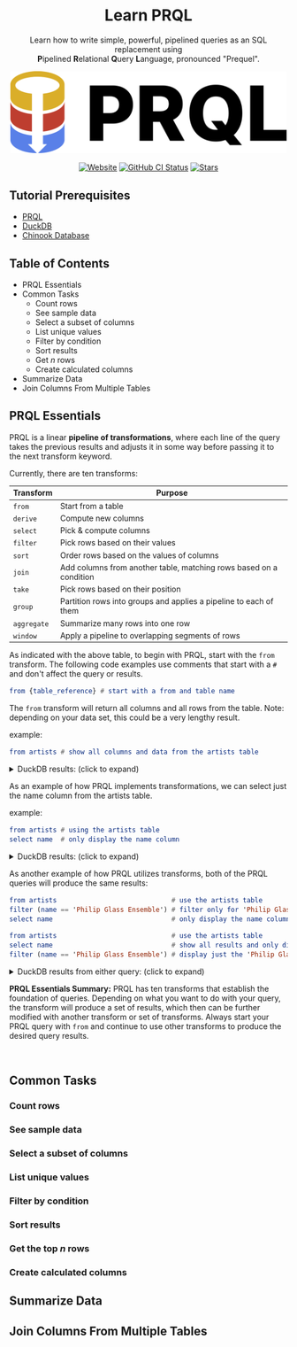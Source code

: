 <div align="center">
  
# Learn PRQL
  
Learn how to write simple, powerful, pipelined queries as an SQL replacement using
  <br>
  **P**ipelined **R**elational **Q**uery **L**anguage, pronounced "Prequel".

  <a href="https://prql-lang.org/"><img src="https://github.com/PRQL/prql-brand/blob/main/logos/PNG/prql-wordmark.png" width=500></a>
  
  [![Website](https://img.shields.io/badge/INTRO-WEB-blue?style=for-the-badge)](https://prql-lang.org)
  [![GitHub CI Status](https://img.shields.io/github/actions/workflow/status/PRQL/prql/pull-request.yaml?branch=main&logo=github&style=for-the-badge)](https://github.com/PRQL/prql/actions?query=branch%3Amain+workflow%3Atest-all)
  [![Stars](https://img.shields.io/github/stars/PRQL/prql?style=for-the-badge)](https://github.com/PRQL/prql/stargazers)

</div>

## Tutorial Prerequisites
* [PRQL](https://github.com/PRQL/prql)
* [DuckDB](https://github.com/duckdb/duckdb/)
* [Chinook Database](https://github.com/lerocha/chinook-database)



## Table of Contents
- PRQL Essentials
- Common Tasks
  - Count rows
  - See sample data
  - Select a subset of columns
  - List unique values
  - Filter by condition
  - Sort results
  - Get _n_ rows
  - Create calculated columns
- Summarize Data
- Join Columns From Multiple Tables

## PRQL Essentials

PRQL is a linear **pipeline of transformations**, where each line of the query takes the previous results and adjusts it in some way before passing it to the next transform keyword.

Currently, there are ten transforms:

| Transform   | Purpose                                                            |
| ----------- | -------------------------------------------------------------------|
| `from`      | Start from a table                                                 |
| `derive`    | Compute new columns                                                |
| `select`    | Pick & compute columns                                             |
| `filter`    | Pick rows based on their values                                    |
| `sort`      | Order rows based on the values of columns                          |
| `join`      | Add columns from another table, matching rows based on a condition |
| `take`      | Pick rows based on their position                                  |
| `group`     | Partition rows into groups and applies a pipeline to each of them  |
| `aggregate` | Summarize many rows into one row                                   |
| `window`    | Apply a pipeline to overlapping segments of rows                   |


As indicated with the above table, to begin with PRQL, start with the `from` transform. The following code examples use comments that start with a `#` and don't affect the query or results.

``` elm
from {table_reference} # start with a from and table name
```

The `from` transform will return all columns and all rows from the table. Note: depending on your data set, this could be a very lengthy result. 

example:

``` elm
from artists # show all columns and data from the artists table
```
<details>
<summary>DuckDB results: (click to expand)</summary>
  
```
┌───────────┬────────────────────────────────────────────────────────────────────────────────────┐
│ artist_id │                                        name                                        │
│   int32   │                                      varchar                                       │
├───────────┼────────────────────────────────────────────────────────────────────────────────────┤
│         1 │ AC/DC                                                                              │
│         2 │ Accept                                                                             │
│         3 │ Aerosmith                                                                          │
│         4 │ Alanis Morissette                                                                  │
│         5 │ Alice In Chains                                                                    │
│         · │      ·                                                                             │
│         · │      ·                                                                             │
│         · │      ·                                                                             │
│       271 │ Mela Tenenbaum, Pro Musica Prague & Richard Kapp                                   │
│       272 │ Emerson String Quartet                                                             │
│       273 │ C. Monteverdi, Nigel Rogers - Chiaroscuro; London Baroque; London Cornett & Sackbu │
│       274 │ Nash Ensemble                                                                      │
│       275 │ Philip Glass Ensemble                                                              │
├───────────┴────────────────────────────────────────────────────────────────────────────────────┤
│ 275 rows (10 shown)                                                                  2 columns │
└────────────────────────────────────────────────────────────────────────────────────────────────┘
```

Note: this result set was shortened for brevity of the tutorial.
</details>

As an example of how PRQL implements transformations, we can select just the name column from the artists table.

example:

``` elm
from artists # using the artists table
select name  # only display the name column
```

<details>
<summary>DuckDB results: (click to expand)</summary>

```
┌────────────────────────────────────────────────────────────────────────────────────┐
│                                        name                                        │
│                                      varchar                                       │
├────────────────────────────────────────────────────────────────────────────────────┤
│ AC/DC                                                                              │
│ Accept                                                                             │
│ Aerosmith                                                                          │
│ Alanis Morissette                                                                  │
│ Alice In Chains                                                                    │
│      ·                                                                             │
│      ·                                                                             │
│      ·                                                                             │
│ Mela Tenenbaum, Pro Musica Prague & Richard Kapp                                   │
│ Emerson String Quartet                                                             │
│ C. Monteverdi, Nigel Rogers - Chiaroscuro; London Baroque; London Cornett & Sackbu │
│ Nash Ensemble                                                                      │
│ Philip Glass Ensemble                                                              │
├────────────────────────────────────────────────────────────────────────────────────┤
│                                275 rows (10 shown)                                 │
└────────────────────────────────────────────────────────────────────────────────────┘
```

Note: this result set was shortened for brevity of the tutorial.
</details>

As another example of how PRQL utilizes transforms, both of the PRQL queries will produce the same results:

``` elm
from artists                             # use the artists table
filter (name == 'Philip Glass Ensemble') # filter only for 'Philip Glass Ensemble'
select name                              # only display the name column based on the filter
```

``` elm
from artists                             # use the artists table
select name                              # show all results and only display the name column
filter (name == 'Philip Glass Ensemble') # display just the 'Philip Glass Ensemble' artist
```

<details>
<summary>DuckDB results from either query: (click to expand)</summary>
  
```
┌───────────────────────┐
│         name          │
│        varchar        │
├───────────────────────┤
│ Philip Glass Ensemble │
└───────────────────────┘
```
</details>

**PRQL Essentials Summary:** PRQL has ten transforms that establish the foundation of queries. Depending on what you want to do with your query, the transform will produce a set of results, which then can be further modified with another transform or set of transforms. Always start your PRQL query with `from` and continue to use other transforms to produce the desired query results.

<br />


## Common Tasks

### Count rows

### See sample data

### Select a subset of columns

### List unique values

### Filter by condition

### Sort results

### Get the top _n_ rows

### Create calculated columns

## Summarize Data

## Join Columns From Multiple Tables
